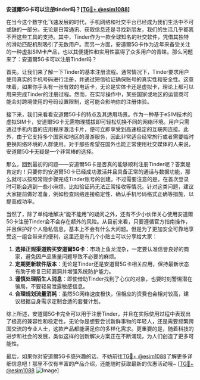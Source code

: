 **安道爾5G卡可以注册tinder吗？[[TG💪+ @esim1088](https://t.me/s/esim1088)]**

在当今这个数字化飞速发展的时代，手机网络和社交平台已经成为我们生活中不可或缺的一部分。无论是日常通讯、获取信息还是寻找新朋友，我们的生活几乎都离不开这些工具的支持。其中，Tinder作为一款全球知名的社交软件，凭借其独特的滑动匹配机制吸引了无数用户。而另一方面，安道爾5G卡作为近年来备受关注的一种虚拟SIM卡产品，也以其便捷性和实用性赢得了众多用户的青睐。那么问题来了：安道爾5G卡可以注册Tinder吗？

首先，让我们来了解一下Tinder的基本注册流程。通常情况下，Tinder要求用户使用真实的手机号码进行注册，并通过短信验证确保账号的真实性和安全性。这意味着，如果你手头有一张有效的电话卡，无论是实体卡还是虚拟卡，理论上都可以用来完成Tinder的注册过程。然而，在实际操作中，某些国家或地区的运营商可能会对跨境使用的号码设置限制，这可能会影响你的注册体验。

接下来，我们来看看安道爾5G卡的特点及其适用场景。作为一种基于eSIM技术的虚拟SIM卡，安道爾5G卡无需物理插拔即可轻松切换不同的网络环境。用户只需通过手机内置的应用程序激活卡片，便可立即享受到高速稳定的互联网连接。此外，由于它支持多个国家和地区的漫游服务，因此非常适合经常旅行或者需要临时更换网络环境的人群使用。对于那些希望在国外也能正常使用社交媒体的人来说，安道爾5G卡无疑是一个非常棒的选择。

那么，回到最初的问题——安道爾5G卡是否真的能够顺利注册Tinder呢？答案是肯定的！只要你的安道爾5G卡已经成功激活并且具备正常的通话与数据功能，那么就可以按照常规步骤完成Tinder账号的创建。不过需要注意的是，在首次登录时可能会遇到一些小麻烦，比如验证码无法正常接收等情况。针对这类问题，建议大家提前做好准备，例如检查网络连接稳定性、确认手机号码格式正确等措施，以提高成功率。

当然了，除了单纯地解决“能不能用”的疑问之外，还有不少小伙伴关心使用安道爾5G卡注册Tinder会不会存在额外的风险。从目前来看，只要遵循官方指南操作，并且保护好个人隐私信息，基本上不会有什么大问题。但是为了更加安全可靠地享受这一组合带来的便利，这里还是有几个小贴士可以分享给大家：

1. **选择正规渠道购买安道爾5G卡**：市场上鱼龙混杂，一定要认准信誉良好的商家，避免因产品质量问题导致不必要的麻烦。
2. **定期更新软件版本**：无论是Tinder还是安道爾5G卡相关应用，保持最新状态有助于修复已知漏洞并增强系统防护能力。
3. **谨慎处理陌生人消息**：即使借助Tinder找到了心仪的对象，也要时刻警惕潜在骗局，不要轻易泄露敏感信息。
4. **合理规划流量消耗**：虽然5G网络速度极快，但相应的资费也会相对较高，建议根据自身需求定制合适的套餐计划。

综上所述，安道爾5G卡完全可以用于注册Tinder，并且在实际使用过程中表现出了极高的兼容性和稳定性。无论你是想要尝试新鲜事物的年轻人，还是需要频繁跨国交流的专业人士，这款产品都能满足你的多样化需求。更重要的是，随着科技的进步和社会的发展，类似这样的创新解决方案正在不断涌现，为人们创造了更多可能性。

最后，如果你对安道爾5G卡感兴趣的话，不妨前往[TG💪+ @esim1088](https://t.me/s/esim1088)了解更多详细信息吧！那里不仅有丰富的产品介绍，还能随时获取最新的优惠活动哦~ [[TG💪+ @esim1088](https://t.me/s/esim1088) ![Image](https://i.postimg.cc/4NQfJmqS/Snipaste-2025-05-13-00-14-12.png)]